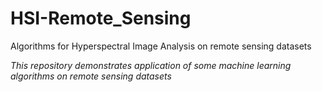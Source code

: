 # HSI-Remote_Sensing
Algorithms for Hyperspectral Image Analysis on remote sensing datasets


*This repository demonstrates application of some machine learning algorithms on remote sensing datasets*